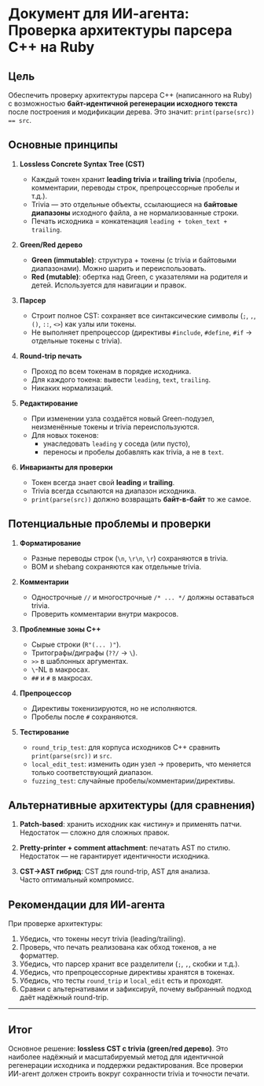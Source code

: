 # Документ для ИИ-агента: Проверка архитектуры парсера C++ на Ruby

## Цель
Обеспечить проверку архитектуры парсера C++ (написанного на Ruby) с возможностью **байт-идентичной регенерации исходного текста** после построения и модификации дерева. Это значит: `print(parse(src)) == src`.

## Основные принципы

1. **Lossless Concrete Syntax Tree (CST)**
   - Каждый токен хранит **leading trivia** и **trailing trivia** (пробелы, комментарии, переводы строк, препроцессорные пробелы и т.д.).
   - Trivia — это отдельные объекты, ссылающиеся на **байтовые диапазоны** исходного файла, а не нормализованные строки.
   - Печать исходника = конкатенация `leading + token_text + trailing`.

2. **Green/Red дерево**
   - **Green (immutable)**: структура + токены (с trivia и байтовыми диапазонами). Можно шарить и переиспользовать.
   - **Red (mutable)**: обертка над Green, с указателями на родителя и детей. Используется для навигации и правок.

3. **Парсер**
   - Строит полное CST: сохраняет все синтаксические символы (`;`, `,`, `()`, `::`, `<>`) как узлы или токены.
   - Не выполняет препроцессор (директивы `#include`, `#define`, `#if` → отдельные токены с trivia).

4. **Round-trip печать**
   - Проход по всем токенам в порядке исходника.
   - Для каждого токена: вывести `leading`, `text`, `trailing`.
   - Никаких нормализаций.

5. **Редактирование**
   - При изменении узла создаётся новый Green-подузел, неизменённые токены и trivia переиспользуются.
   - Для новых токенов:
     - унаследовать `leading` у соседа (или пусто),
     - переносы и пробелы добавлять как trivia, а не в `text`.

6. **Инварианты для проверки**
   - Токен всегда знает свой **leading** и **trailing**.
   - Trivia всегда ссылаются на диапазон исходника.
   - `print(parse(src))` должно возвращать **байт-в-байт** то же самое.

## Потенциальные проблемы и проверки

1. **Форматирование**
   - Разные переводы строк (`\n`, `\r\n`, `\r`) сохраняются в trivia.
   - BOM и shebang сохраняются как отдельные trivia.

2. **Комментарии**
   - Однострочные `//` и многострочные `/* ... */` должны оставаться trivia.
   - Проверить комментарии внутри макросов.

3. **Проблемные зоны C++**
   - Сырые строки (`R"(... )"`).
   - Тритографы/диграфы (`??/` → `\`).
   - `>>` в шаблонных аргументах.
   - `\`-NL в макросах.
   - `##` и `#` в макросах.

4. **Препроцессор**
   - Директивы токенизируются, но не исполняются.
   - Пробелы после `#` сохраняются.

5. **Тестирование**
   - `round_trip_test`: для корпуса исходников C++ сравнить `print(parse(src))` и `src`.
   - `local_edit_test`: изменить один узел → проверить, что меняется только соответствующий диапазон.
   - `fuzzing_test`: случайные пробелы/комментарии/директивы.

## Альтернативные архитектуры (для сравнения)

1. **Patch-based**: хранить исходник как «истину» и применять патчи.  
   Недостаток — сложно для сложных правок.

2. **Pretty-printer + comment attachment**: печатать AST по стилю.  
   Недостаток — не гарантирует идентичности исходника.

3. **CST→AST гибрид**: CST для round-trip, AST для анализа.  
   Часто оптимальный компромисс.

## Рекомендации для ИИ-агента

При проверке архитектуры:
1. Убедись, что токены несут trivia (leading/trailing).
2. Проверь, что печать реализована как обход токенов, а не форматтер.
3. Убедись, что парсер хранит все разделители (`;`, `,`, скобки и т.д.).
4. Убедись, что препроцессорные директивы хранятся в токенах.
5. Убедись, что тесты `round_trip` и `local_edit` есть и проходят.
6. Сравни с альтернативами и зафиксируй, почему выбранный подход даёт надёжный round-trip.

---

## Итог
Основное решение: **lossless CST с trivia (green/red дерево)**. Это наиболее надёжный и масштабируемый метод для идентичной регенерации исходника и поддержки редактирования. Все проверки ИИ-агент должен строить вокруг сохранности trivia и точности печати.

